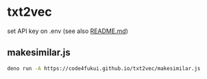 # txt2vec
 
set API key on .env (see also [README.md](https://github.com/code4fukui/ai_chat))

## makesimilar.js

```sh
deno run -A https://code4fukui.github.io/txt2vec/makesimilar.js
```
